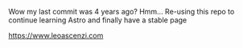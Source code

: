 Wow my last commit was 4 years ago? Hmm...
Re-using this repo to continue learning Astro and finally have a stable page

https://www.leoascenzi.com
